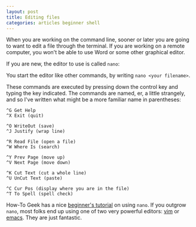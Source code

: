 ```yaml
---
layout: post
title: Editing files
categories: articles beginner shell
---
```


When you are working on the command line, sooner or later you are going to want to edit a file through the terminal.
If you are working on a remote computer, you won't be able to use Word or some other graphical editor.

If you are new, the editor to use is called `nano`:

You start the editor like other commands, by writing `nano <your filename>`.

These commands are executed by pressing down the control key and typing the key indicated.
The commands are named, er, a little strangely, and so I've written what might be a more familiar name in parentheses:

    ^G Get Help
    ^X Exit (quit)

    ^O WriteOut (save)
    ^J Justify (wrap line)

    ^R Read File (open a file)
    ^W Where Is (search)

    ^Y Prev Page (move up)
    ^V Next Page (move down)

    ^K Cut Text (cut a whole line)
    ^U UnCut Text (paste)

    ^C Cur Pos (display where you are in the file)
    ^T To Spell (spell check)

How-To Geek has a nice [beginner's tutorial](http://www.howtogeek.com/howto/42980/the-beginners-guide-to-nano-the-linux-command-line-text-editor/) on using `nano`.
If you outgrow `nano`, most folks end up using one of two very powerful editors: [vim](http://www.vim.org/) or [emacs](http://www.gnu.org/software/emacs/).
They are just fantastic.

